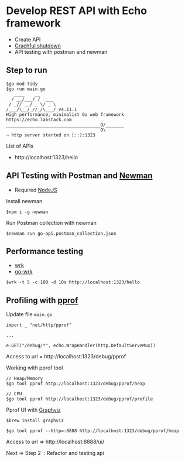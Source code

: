 # Develop REST API with Echo framework
* Create API
* [Grachful shutdown](https://echo.labstack.com/docs/cookbook/graceful-shutdown)
* API testing with postman and newman

## Step to run
```
$go mod tidy
$go run main.go
   ____    __
  / __/___/ /  ___
 / _// __/ _ \/ _ \
/___/\__/_//_/\___/ v4.11.1
High performance, minimalist Go web framework
https://echo.labstack.com
____________________________________O/_______
                                    O\
⇨ http server started on [::]:1323
```

List of APIs
* http://localhost:1323/hello

## API Testing with Postman and [Newman](https://www.npmjs.com/package/newman)
* Required [NodeJS](https://nodejs.org/en)

Install newman
```
$npm i -g newman
```

Run Postman collection with newman
```
$newman run go-api.postman_collection.json
```

## Performance testing
* [wrk](https://github.com/wg/wrk)
* [go-wrk](https://github.com/tsliwowicz/go-wrk)
```
$wrk -t 5 -c 100 -d 10s http://localhost:1323/hello
```

## Profiling with [pprof](https://pkg.go.dev/net/http/pprof)
Update file `main.go`

```
import _ "net/http/pprof"

...

e.GET("/debug/*", echo.WrapHandler(http.DefaultServeMux))
```

Access to url = http://localhost:1323/debug/pprof

Working with pprof tool
```
// Heap/Memory
$go tool pprof http://localhost:1323/debug/pprof/heap

// CPU
$go tool pprof http://localhost:1323/debug/pprof/profile
```

Pprof UI with [Graphviz](https://graphviz.org/)
```
$brew install graphviz

$go tool pprof --http=:8888 http://localhost:1323/debug/pprof/heap
```
Access to url => http://localhost:8888/ui/


Next => Step 2 :: Refactor and testing api
